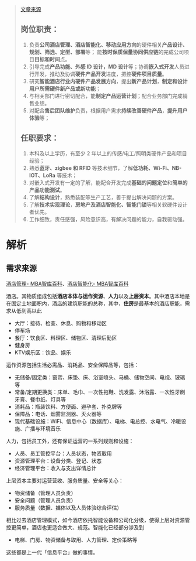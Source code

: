 > [文章来源](https://www.zhipin.com/job_detail/70905cad11be884603x92dW9EFc~.html?ka=comp_joblist_5)
>
> ## 岗位职责：
>
> 1. 负责**公司酒店管理、酒店智能化、移动应用方向**的硬件相关**产品设计、规划、筛选、定型、部署**等； 能**按时保质保量协同供应链**的完成公司项目**目标和时间**点。
> 2. 引导完成**产品功能、外感 ID 设计，MD 设计**等；协调**嵌入式开发**人员进行开发，推动及协调**硬件产品开发**进度，把控**硬件项目质量**。
> 3. 研究**智能酒店行业内硬件产品发展方向**，提出**新产品计划**，**制定和设计用户所需硬件新产品或新功能**；
> 4. 与相关部门进行密切配合，能**制定产品运营计划**；配合业务部门完成销售业绩。
> 5. 对配合**售后团队维护**负责，根据用户需求**持续改善硬件产品**，**提升用户体验**等；
>
> ## 任职要求：
>
> 1. 本科及以上学历，有至少 2 年以上的传感/电工/照明类硬件产品和项目经验；
> 2. 熟悉**蓝牙、zigbee 和 RFID** 等技术细节，了解**低功耗、Wi-Fi、NB-IOT、LoRa** 等技术；
> 3. 对嵌入式开发有一定的了解，能配合开发完成**基础的问题定位**和**简单的产品功能测试**。
> 4. 了解**结构设计**，熟悉装配等生产工艺，善于提出解决问题的方案。
> 5. 了解**技术实现理论**，**房地产及酒店智能化、智能门锁**等相关软硬件设计者优先。
> 6. 工作细致，责任感强，风险意识高，有解决问题的能力，自我驱动强。
>



# 解析

## 需求来源

[酒店管理- MBA智库百科](https://wiki.mbalib.com/wiki/酒店管理)、[酒店智能化- MBA智库百科](https://wiki.mbalib.com/wiki/酒店智能化)

酒店。其物质组成包括**酒店本体与运作资源**、**人力**以及**上层资本**。其中酒店本地是在固定土地面积内，酒店的建筑职能的总称，其中，**住房**是最基本的酒店职能，需求从低到高以此

- 大厅：接待、检查、休息、购物和移动区
- 停车场
- 餐厅：饮食区、料理区、储物区、清理后勤区
- 健身房
- KTV娱乐区：饮品、娱乐

运作资源包括生活必需品、消耗品、安全保障品等，包括：

- 无储备/固定类：窗帘、床垫、床、浴室喷头、马桶、储物空间、电视、玻璃等
- 常备/定期更换类：床单、毛巾、一次性拖鞋、洗发露、沐浴露、一次性牙刷牙膏、餐巾纸、灯具等
- 消耗品：瓶装饮料、方便面、避孕套、扑克牌等
- 保障品：电话、烟雾监测器、灭火器等
- 现代基础设施：WiFi、信息中心（数据库）、电梯、电总控、水电气、冷暖设施、广播与环境音乐

人力，包括员工外，还有保证运营的一系列规则和设施：

- 人员、员工管控平台：人员状态，物资取用
- 资源管理平台：设备分类、登记、状态
- 经济管理平台：收入与支出详情总计

上层资本主要对运营营收、服务质量、安全等关心：

- 物资储备（管理人员负责）
- 安全问题（管理人员负责）
- 服务质量（数据、媒体以及人员体验综合评估）

相比过去酒店管理模式，如今酒店依托智能设备和公司化分级，使得上层对资源管控更简单，酒店也更适合做大、规范。智能化已经部分涉及到

- 电梯、门房、物资储备与取用、人力管理、定价策略等

这些都是上一代「信息平台」做的事情。



